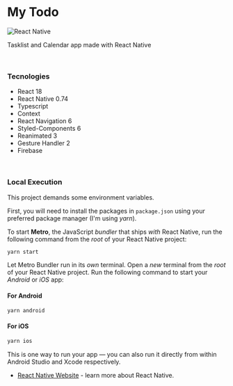 
# My Todo

![React Native](https://img.shields.io/badge/react_native-%2320232a.svg?style=for-the-badge&logo=react&logoColor=%2361DAFB)

Tasklist and Calendar app made with React Native

<br>

### Tecnologies

- React 18
- React Native 0.74
- Typescript
- Context
- React Navigation 6
- Styled-Components 6
- Reanimated 3
- Gesture Handler 2
- Firebase 

<br>

### Local Execution

This project demands some environment variables.

First, you will need to install the packages in `package.json` using your preferred package manager (I'm using *yarn*).  

To start **Metro**, the JavaScript _bundler_ that ships _with_ React Native, run the following command from the _root_ of your React Native project:

```bash
yarn start
```
Let Metro Bundler run in its _own_ terminal. Open a _new_ terminal from the _root_ of your React Native project. Run the following command to start your _Android_ or _iOS_ app:

#### For Android

```bash
yarn android
```

#### For iOS

```bash
yarn ios
```
This is one way to run your app — you can also run it directly from within Android Studio and Xcode respectively.

- [React Native Website](https://reactnative.dev) - learn more about React Native.